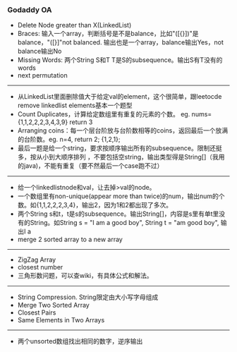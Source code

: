 ### Godaddy OA
*	Delete Node greater than X(LinkedList)
*	Braces: 输入一个array，判断括号是不是balance，比如"([{}])"是balance，"([}]"not balanced. 输出也是一个array，balance输出Yes，not balance输出No
*	Missing Words: 两个String S和T T是S的subsequence。输出S有T没有的words
*	next permutation
---
*	从LinkedList里面删除值大于给定val的element，这个很简单，跟leetocde remove linkedlist elements基本一个题型
*	Count Duplicates，计算给定数组里有重复的元素的个数。 eg. nums={1,1,2,2,2,3,4,3,9} return 3
*	Arranging coins：每一个层台阶放与台阶数相等的coins，返回最后一个放满的台阶数。eg. n=4, return 2; {1,2,1};
*	最后一题是给一个string，要求按顺序输出所有的subsequence。限制还挺多，按从小到大顺序排列 ，不要包括空string，输出类型得是String[]（我用的java)，不能有重复（要不然最后一个case跑不过）
---
*	给一个linkedlistnode和val，让去掉>val的node。
*	一个数组里有non-unique(appear more than twice)的num，输出num的个数。如{1,1,2,2,2,3,4}，输出2，因为1和2都出现了多次。
*	两个String s和t，t是s的subsequence。输出String[]，内容是s里有单t里没有的String。如String s = "I am a good boy", String t = "am good boy", 输出I a
*	merge 2 sorted array to a new array
---
*	ZigZag Array
*	closest number
*	三角形数问题，可以查wiki，有具体公式和解法。
---
*	String Compression. String限定由大小写字母组成
*	Merge Two Sorted Array
*	Closest Pairs
*	Same Elements in Two Arrays
---
*	两个unsorted数组找出相同的数字，逆序输出

